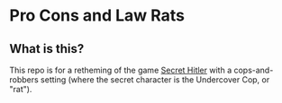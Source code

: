 # Pro Cons and Law Rats

## What is this?

This repo is for a retheming of the game [Secret Hitler](https://www.secrethitler.com/) with a cops-and-robbers setting (where the secret character is the Undercover Cop, or "rat").
